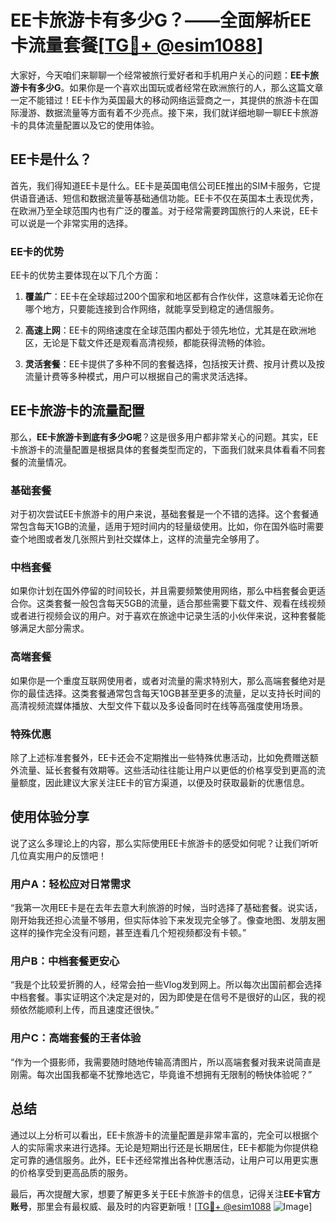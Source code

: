 # EE卡旅游卡有多少G？——全面解析EE卡流量套餐[[TG💪+ @esim1088](https://t.me/s/esim1088)]

大家好，今天咱们来聊聊一个经常被旅行爱好者和手机用户关心的问题：**EE卡旅游卡有多少G**。如果你是一个喜欢出国玩或者经常在欧洲旅行的人，那么这篇文章一定不能错过！EE卡作为英国最大的移动网络运营商之一，其提供的旅游卡在国际漫游、数据流量等方面有着不少亮点。接下来，我们就详细地聊一聊EE卡旅游卡的具体流量配置以及它的使用体验。

## EE卡是什么？

首先，我们得知道EE卡是什么。EE卡是英国电信公司EE推出的SIM卡服务，它提供语音通话、短信和数据流量等基础通信功能。EE卡不仅在英国本土表现优秀，在欧洲乃至全球范围内也有广泛的覆盖。对于经常需要跨国旅行的人来说，EE卡可以说是一个非常实用的选择。

### EE卡的优势

EE卡的优势主要体现在以下几个方面：

1. **覆盖广**：EE卡在全球超过200个国家和地区都有合作伙伴，这意味着无论你在哪个地方，只要能连接到合作网络，就能享受到稳定的通信服务。
   
2. **高速上网**：EE卡的网络速度在全球范围内都处于领先地位，尤其是在欧洲地区，无论是下载文件还是观看高清视频，都能获得流畅的体验。

3. **灵活套餐**：EE卡提供了多种不同的套餐选择，包括按天计费、按月计费以及按流量计费等多种模式，用户可以根据自己的需求灵活选择。

## EE卡旅游卡的流量配置

那么，**EE卡旅游卡到底有多少G呢**？这是很多用户都非常关心的问题。其实，EE卡旅游卡的流量配置是根据具体的套餐类型而定的，下面我们就来具体看看不同套餐的流量情况。

### 基础套餐

对于初次尝试EE卡旅游卡的用户来说，基础套餐是一个不错的选择。这个套餐通常包含每天1GB的流量，适用于短时间内的轻量级使用。比如，你在国外临时需要查个地图或者发几张照片到社交媒体上，这样的流量完全够用了。

### 中档套餐

如果你计划在国外停留的时间较长，并且需要频繁使用网络，那么中档套餐会更适合你。这类套餐一般包含每天5GB的流量，适合那些需要下载文件、观看在线视频或者进行视频会议的用户。对于喜欢在旅途中记录生活的小伙伴来说，这种套餐能够满足大部分需求。

### 高端套餐

如果你是一个重度互联网使用者，或者对流量的需求特别大，那么高端套餐绝对是你的最佳选择。这类套餐通常包含每天10GB甚至更多的流量，足以支持长时间的高清视频流媒体播放、大型文件下载以及多设备同时在线等高强度使用场景。

### 特殊优惠

除了上述标准套餐外，EE卡还会不定期推出一些特殊优惠活动，比如免费赠送额外流量、延长套餐有效期等。这些活动往往能让用户以更低的价格享受到更高的流量额度，因此建议大家关注EE卡的官方渠道，以便及时获取最新的优惠信息。

## 使用体验分享

说了这么多理论上的内容，那么实际使用EE卡旅游卡的感受如何呢？让我们听听几位真实用户的反馈吧！

### 用户A：轻松应对日常需求

“我第一次用EE卡是在去年去意大利旅游的时候，当时选择了基础套餐。说实话，刚开始我还担心流量不够用，但实际体验下来发现完全够了。像查地图、发朋友圈这样的操作完全没有问题，甚至连看几个短视频都没有卡顿。”

### 用户B：中档套餐更安心

“我是个比较爱折腾的人，经常会拍一些Vlog发到网上。所以每次出国前都会选择中档套餐。事实证明这个决定是对的，因为即使是在信号不是很好的山区，我的视频依然能顺利上传，而且速度还很快。”

### 用户C：高端套餐的王者体验

“作为一个摄影师，我需要随时随地传输高清图片，所以高端套餐对我来说简直是刚需。每次出国我都毫不犹豫地选它，毕竟谁不想拥有无限制的畅快体验呢？”

## 总结

通过以上分析可以看出，EE卡旅游卡的流量配置是非常丰富的，完全可以根据个人的实际需求来进行选择。无论是短期出行还是长期居住，EE卡都能为你提供稳定可靠的通信服务。此外，EE卡还经常推出各种优惠活动，让用户可以用更实惠的价格享受到更高品质的服务。

最后，再次提醒大家，想要了解更多关于EE卡旅游卡的信息，记得关注**EE卡官方账号**，那里会有最权威、最及时的内容更新哦！[[TG💪+ @esim1088](https://t.me/s/esim1088) ![Image](https://i.postimg.cc/4NQfJmqS/Snipaste-2025-05-13-00-14-12.png)]